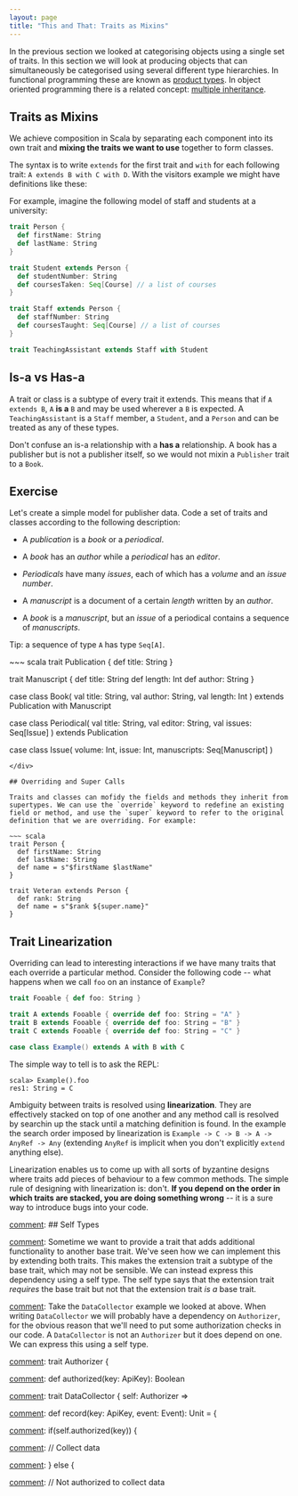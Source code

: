 ```yaml
---
layout: page
title: "This and That: Traits as Mixins"
---
```


In the previous section we looked at categorising objects using a single set of traits. In this section we will look at producing objects that can simultaneously be categorised using several different type hierarchies. In functional programming these are known as [product types]. In object oriented programming there is a related concept: [multiple inheritance].

[product types]: http://en.wikipedia.org/wiki/Product_type
[multiple inheritance]: http://en.wikipedia.org/wiki/Multiple_inheritance

## Traits as Mixins

We achieve composition in Scala by separating each component into its own trait and **mixing the traits we want to use** together to form classes.

The syntax is to write `extends` for the first trait and `with` for each following trait: `A extends B with C with D`. With the visitors example we might have definitions like these:

For example, imagine the following model of staff and students at a university:

~~~ scala
trait Person {
  def firstName: String
  def lastName: String
}

trait Student extends Person {
  def studentNumber: String
  def coursesTaken: Seq[Course] // a list of courses
}

trait Staff extends Person {
  def staffNumber: String
  def coursesTaught: Seq[Course] // a list of courses
}

trait TeachingAssistant extends Staff with Student
~~~

## Is-a vs Has-a

A trait or class is a subtype of every trait it extends. This means that if `A extends B`, `A` **is a** `B` and may be used wherever a `B` is expected. A `TeachingAssistant` is a `Staff` member, a `Student`, and a `Person` and can be treated as any of these types.

Don't confuse an is-a relationship with a **has a** relationship. A book has a publisher but is not a publisher itself, so we would not mixin a `Publisher` trait to a `Book`.

## Exercise

Let's create a simple model for publisher data. Code a set of traits and classes according to the following description:

  - A *publication* is a *book* or a *periodical*.

  - A *book* has an *author* while a *periodical* has an *editor*.

  - *Periodicals* have many *issues*, each of which has  a *volume* and an *issue number*.

  - A *manuscript* is a document of a certain *length* written by an *author*.

  - A *book* is a *manuscript*, but an *issue* of a periodical contains a sequence of *manuscripts*.

Tip: a sequence of type `A` has type `Seq[A]`.

<div class="solution">
~~~ scala
trait Publication {
  def title: String
}

trait Manuscript {
  def title: String
  def length: Int
  def author: String
}

case class Book(
  val title: String,
  val author: String,
  val length: Int
) extends Publication with Manuscript

case class Periodical(
  val title: String,
  val editor: String,
  val issues: Seq[Issue]
) extends Publication

case class Issue(
  volume: Int,
  issue: Int,
  manuscripts: Seq[Manuscript]
)
~~~
</div>

## Overriding and Super Calls

Traits and classes can mofidy the fields and methods they inherit from supertypes. We can use the `override` keyword to redefine an existing field or method, and use the `super` keyword to refer to the original definition that we are overriding. For example:

~~~ scala
trait Person {
  def firstName: String
  def lastName: String
  def name = s"$firstName $lastName"
}

trait Veteran extends Person {
  def rank: String
  def name = s"$rank ${super.name}"
}
~~~

## Trait Linearization

Overriding can lead to interesting interactions if we have many traits that each override a particular method. Consider the following code -- what happens when we call `foo` on an instance of `Example`?

~~~ scala
trait Fooable { def foo: String }

trait A extends Fooable { override def foo: String = "A" }
trait B extends Fooable { override def foo: String = "B" }
trait C extends Fooable { override def foo: String = "C" }

case class Example() extends A with B with C
~~~

The simple way to tell is to ask the REPL:

~~~
scala> Example().foo
res1: String = C
~~~

Ambiguity between traits is resolved using **linearization**. They are effectively stacked on top of one another and any method call is resolved by searchin up the stack until a matching definition is found. In the example the search order imposed by linearization is `Example -> C -> B -> A -> AnyRef -> Any` (extending `AnyRef` is implicit when you don't explicitly `extend` anything else).

Linearization enables us to come up with all sorts of byzantine designs where traits add pieces of behaviour to a few common methods. The simple rule of designing with linearization is: don't. **If you depend on the order in which traits are stacked, you are doing something wrong** -- it is a sure way to introduce bugs into your code.

[comment]: ## Self Types

[comment]: Sometime we want to provide a trait that adds additional functionality to another base trait. We've seen how we can implement this by extending both traits. This makes the extension trait a subtype of the base trait, which may not be sensible. We can instead express this dependency using a self type. The self type says that the extension trait *requires* the base trait but not that the extension trait *is a* base trait.

[comment]: Take the `DataCollector` example we looked at above. When writing `DataCollector` we will probably have a dependency on `Authorizer`, for the obvious reason that we'll need to put some authorization checks in our code. A `DataCollector` is not an `Authorizer` but it does depend on one. We can express this using a self type.

[comment]: trait Authorizer {

[comment]:   def authorized(key: ApiKey): Boolean

[comment]: }

[comment]: trait DataCollector { self: Authorizer =>

[comment]:   def record(key: ApiKey, event: Event): Unit = {

[comment]:     if(self.authorized(key)) {

[comment]:       // Collect data

[comment]:     } else {

[comment]:       // Not authorized to collect data

[comment]:     }

[comment]:   }

[comment]: }

